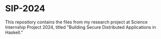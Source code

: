 # SIP-2024
This repository contains the files from my research project at Science Internship Project 2024, titled "Building Secure Distributed Applications in Haskell." 
